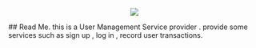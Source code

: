 <p align="center"><img src="https://laravel.com/assets/img/components/logo-laravel.svg"></p>
## Read Me.
this is a User Management Service provider . provide some services such as sign up , log in , record user transactions.
